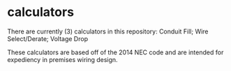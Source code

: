 # calculators

There are currently (3) calculators in this repository: Conduit Fill; Wire Select/Derate; Voltage Drop

These calculators are based off of the 2014 NEC code and are intended for expediency in premises wiring design.
